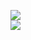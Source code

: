 [![](https://img.shields.io/badge/Made%20With-Github%20Spray-lightgrey.svg?style=for-the-badge&logo=github)](https://github.com/Annihil/github-spray#3488)  
[![](https://i.imgur.com/2DrTn0Z.gif)](https://github.com/Annihil/github-spray)
